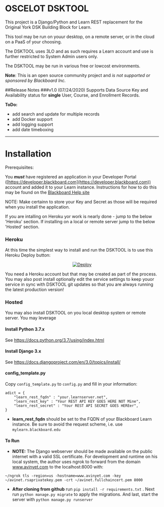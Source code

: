 # OSCELOT DSKTOOL

This project is a Django/Python and Learn REST replacement for the Original York DSK Building Block for Learn.

This tool may be run on youur desktop, on a remote server, or in the cloud on a PaaS of your choosing.

The DSKTOOL uses 3LO and as such requires a Learn account and use is further restricted to System Admin users only.

The DSKTOOL may be run in various free or lowcost environments.

**Note**: This is an open source community project and *is not supported or sponsored by Blackboard Inc.*

##Release Notes
###v1.0 (07/24/2020)
Supports Data Source Key and Availability status for **single** User, Course, and Enrollment Records.

**ToDo:**
  <ul>
    <li>add search and update for multiple records</li>
    <li>add Docker support</li>
    <li>add logging support</li>
    <li>add date timeboxing</li>
  </ul>
<hr>

# Installation

Prerequisiites:

You ***must*** have registered an application in your Developer Portal ([https://developer.blackboard.com](https://developer.blackboard.com)) account and added it to your Learn instance. Instructions for how to do this may be found on the [Blackboard Help site](https://help.blackboard.com)

NOTE: Make certainn to store your Key and Secret as those will be required when you install the application.

If you are intalling on Heroku yor work is nearly done - jump to the below 'Heroku' section. If installing on a local or remote server jump to the below 'Hosted' section.

### Heroku

At this time the simplest way to install and run the DSKTOOL is to use this Heroku Deploy button:
<center>
<a href="https://heroku.com/deploy">
  <img src="https://www.herokucdn.com/deploy/button.svg" alt="Deploy">
</a>
</center>

You need a Heroku account but that may be created as part of the process. You may also post install optionally edit the service settings to keep youor service in sync with DSKTOOL git updates so that you are always running the latest production version!


### Hosted
You may also install DSKTOOL on you local desktop system or remote server. You may leverage 

#### Install Python 3.7.x

See https://docs.python.org/3.7/using/index.html

#### Install Django 3.x

See https://docs.djangoproject.com/en/3.0/topics/install/

#### config_template.py

Copy `config_template.py` to `config.py` and fill in your information:

```
adict = {
    "learn_rest_fqdn" : "your.learnserver.net",
    "learn_rest_key" : "Your REST API KEY GOES HERE NOT Mine",
    "learn_rest_secret" : "Your REST API SECRET GOES HEREer",
}

```

* **learn_rest_fqdn** should be set to the FQDN of your Blackboard Learn instance. Be sure to avoid the request scheme, i.e. use `mylearn.blackboard.edu`


#### To Run

* **NOTE:** The Django webserver should be made available on the public internet with a valid SSL certificate.  For development and runtime on his local system, the author uses ngrok to forward from the domain www.avinyet.com to the localhost:8000 with:

`~/ngrok tls -region=us -hostname=www.avinyet.com -key ~/avinet.rsaprivatekey.pem -crt ~/avinet.fullchaincert.pem 8000
`

* **After cloning from github** run `pip install -r requirements.txt` . Next run `python manage.py migrate` to apply the migrations. And last, start the server with `python manage.py runserver`
